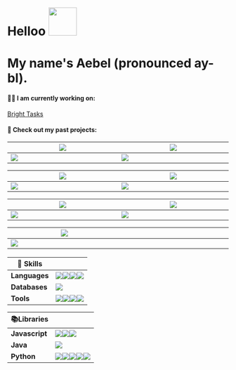 # Helloo  <img  src="https://media1.giphy.com/media/v1.Y2lkPTc5MGI3NjExeXdkb2xkY2QwYm56eTk5YzFyc2d5ZmpxcG9renZmMjRqcXN1dzB3cSZlcD12MV9pbnRlcm5hbF9naWZfYnlfaWQmY3Q9cw/sNC71wDxPr0CgGB8zX/giphy.gif" width="64" height="64" frameBorder="0" class="giphy-embed" allowFullScreen/> 
# My name's Aebel (pronounced ay-bl).


#### 🧑‍💻 I am currently working on:
[Bright Tasks](https://github.com/KajananGit/To-Do-List)

#### 🔭 Check out my past projects:

|[![][img-1]][dep-1] | [![][img-2]][dep-2] |
|-|-|
|<img width=100000/> [![][github-badge]][src-1] |<img width=100000/> [![][github-badge]][src-2] |

| [![][img-3]][dep-3] | [![][img-4]][dep-4] |
|-|-|
|<img width=100000/> [![][github-badge]][src-3] |<img width=100000/> [![][github-badge]][src-4] |

| [![][img-5]][dep-5] | [![][img-6]][dep-6] |
|-|-|
|<img width=100000/> [![][github-badge]][src-5] |<img width=100000/> [![][github-badge]][src-6] |

| [![][img-7]][dep-7] |  |
|-|-|
|<img width=100000/> [![][github-badge]][src-1] |<img width=100000/> |


#### 
|🍳 Skills||
|-|-|
|**Languages**|![][java-badge]![][cpp-badge]![][js-badge]![][python-badge] |
|**Databases**|![][postgres-badge]|
|**Tools**|![][vscode-badge]![][intellij-badge]![][git-badge]![][vercel-badge]|

|📚Libraries||
|-|-|
|**Javascript**|![][react-badge]![][webpack-badge]![][threejs-badge]|
|**Java**|![][spring-badge]|
|**Python**|![][tensorflow-badge]![][scipy-badge]![][pandas-badge]![][matplotlib-badge]![][keras-badge]|


<!-- Assets -->
  <!-- Project deployments -->
  [dep-1]: https://connect-cards.vercel.app
  [dep-2]: https://strong.streamlit.app
  [dep-3]: https://chromewebstore.google.com/detail/scroll-minimap-for-chatgp/apekbedjllgmacohbcckgipfhjddehkf
  [dep-4]: https://aebel-shajan.github.io/
  [dep-5]: https://chromewebstore.google.com/detail/subway-surfers-screen-rea/jcijfneifjnhbgahlokgkmpcnocgpegd
  [dep-6]: https://chromewebstore.google.com/detail/contents-panel-for-fcc/cmogdnmmkblhlbdbppfahmclekapmdjo
  [dep-7]: https://driftin-deliveries.vercel.app/
  
  <!-- Project links -->
  [src-1]:https://github.com/Aebel-Shajan/connect-cards
  [src-2]:https://github.com/Aebel-Shajan/gym-data-analysis
  [src-3]:https://github.com/Aebel-Shajan/scroll-minimap-for-chatgpt
  [src-4]:https://github.com/Aebel-Shajan/aebel-shajan.github.io
  [src-5]:https://github.com/Aebel-Shajan/subway_surfers_screen_reader
  [src-6]:https://github.com/Aebel-Shajan/FreeCodeCamp-Contents-Chrome-Extension
  [src-7]:https://github.com/Aebel-Shajan/Driftin-Deliveries

  <!-- Project thumbnails -->
  [img-1]:https://raw.github.com/Aebel-Shajan/connect-cards/main/thumbnail.png
  [img-2]:https://raw.github.com/Aebel-Shajan/gym-data-analysis/main/thumbnail.png
  [img-3]:https://raw.github.com/Aebel-Shajan/scroll-minimap-for-chatgpt/main/thumbnail.png
  [img-4]:https://raw.github.com/Aebel-Shajan/aebel-shajan.github.io/main/thumbnail.png
  [img-5]:https://raw.github.com/Aebel-Shajan/subway_surfers_screen_reader/main/thumbnail.png
  [img-6]:https://raw.github.com/Aebel-Shajan/FreeCodeCamp-Contents-Chrome-Extension/main/thumbnail.png
  [img-7]:https://raw.github.com/Aebel-Shajan/Driftin-Deliveries/main/thumbnail.png


  <!-- Badges --> 
  [github-badge]: https://img.shields.io/badge/GitHub-181717?logo=github&logoColor=fff&style=for-the-badge
  [java-badge]: https://img.shields.io/badge/java-%23ED8B00.svg?style=for-the-badge&logo=openjdk&logoColor=white
  [cpp-badge]: https://img.shields.io/badge/c++-%2300599C.svg?style=for-the-badge&logo=c%2B%2B&logoColor=white
  [js-badge]: https://img.shields.io/badge/javascript-%23323330.svg?style=for-the-badge&logo=javascript&logoColor=%23F7DF1E
  [python-badge]: https://img.shields.io/badge/python-3670A0?style=for-the-badge&logo=python&logoColor=ffdd54
  [postgres-badge]: https://img.shields.io/badge/postgres-%23316192.svg?style=for-the-badge&logo=postgresql&logoColor=white
  [vscode-badge]: https://img.shields.io/badge/Visual%20Studio%20Code-0078d7.svg?style=for-the-badge&logo=visual-studio-code&logoColor=white
  [intellij-badge]: https://img.shields.io/badge/IntelliJIDEA-000000.svg?style=for-the-badge&logo=intellij-idea&logoColor=white
  [git-badge]: https://img.shields.io/badge/git-%23F05033.svg?style=for-the-badge&logo=git&logoColor=white
  [vercel-badge]: https://img.shields.io/badge/vercel-%23000000.svg?style=for-the-badge&logo=vercel&logoColor=white
  [react-badge]: https://img.shields.io/badge/react-%2320232a.svg?style=for-the-badge&logo=react&logoColor=%2361DAFB
  [webpack-badge]: https://img.shields.io/badge/webpack-%238DD6F9.svg?style=for-the-badge&logo=webpack&logoColor=black
  [threejs-badge]: https://img.shields.io/badge/threejs-black?style=for-the-badge&logo=three.js&logoColor=white
  [spring-badge]: https://img.shields.io/badge/spring-%236DB33F.svg?style=for-the-badge&logo=spring&logoColor=white
  [tensorflow-badge]: https://img.shields.io/badge/TensorFlow-%23FF6F00.svg?style=for-the-badge&logo=TensorFlow&logoColor=white
  [scipy-badge]: https://img.shields.io/badge/SciPy-%230C55A5.svg?style=for-the-badge&logo=scipy&logoColor=%white
  [pandas-badge]: https://img.shields.io/badge/pandas-%23150458.svg?style=for-the-badge&logo=pandas&logoColor=white
  [matplotlib-badge]: https://img.shields.io/badge/Matplotlib-%23ffffff.svg?style=for-the-badge&logo=Matplotlib&logoColor=black
  [keras-badge]: https://img.shields.io/badge/Keras-%23D00000.svg?style=for-the-badge&logo=Keras&logoColor=white

<!--
**Aebel-Shajan/Aebel-Shajan** is a ✨ _special_ ✨ repository because its `README.md` (this file) appears on your GitHub profile.

Here are some ideas to get you started:

- 🔭 I’m currently working on ...
- 
- 👯 I’m looking to collaborate on ...
- 🤔 I’m looking for help with ...
- 💬 Ask me about ...
- 📫 How to reach me: ...
- 😄 Pronouns: ...
- ⚡ Fun fact: ...
-->
